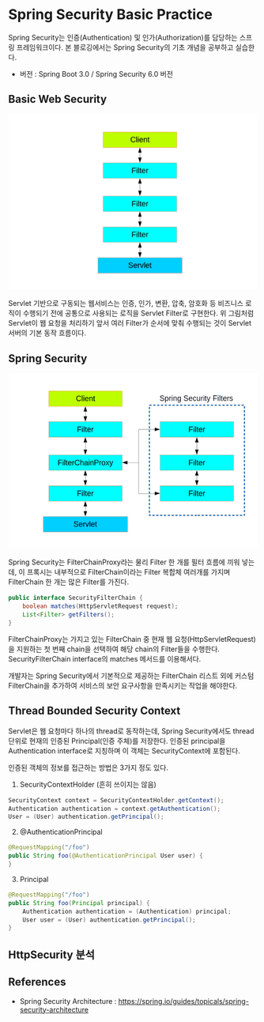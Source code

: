 # Spring Security Basic Practice
Spring Security는 인증(Authentication) 및 인가(Authorization)를 담당하는 스프링 프레임워크이다. 본 블로깅에서는 Spring Security의 기초 개념을 공부하고 실습한다.
* 버전 : Spring Boot 3.0 / Spring Security 6.0 버전

## Basic Web Security
![web-security.png](resources/web-security.png)

Servlet 기반으로 구동되는 웹서비스는 인증, 인가, 변환, 압축, 암호화 등 비즈니스 로직이 수행되기 전에 공통으로 사용되는 로직을 Servlet Filter로 구현한다.
위 그림처럼 Servlet이 웹 요청을 처리하기 앞서 여러 Filter가 순서에 맞춰 수행되는 것이 Servlet 서버의 기본 동작 흐름이다.

## Spring Security
![filter-chain-proxy.png](resources/filter-chain-proxy.png)

Spring Security는 FilterChainProxy라는 물리 Filter 한 개를 필터 흐름에 끼워 넣는데, 이 프록시는 내부적으로 FilterChain이라는 Filter 복합체 여러개를 가지며 FilterChain 한 개는 많은 Filter를 가진다.  

```java
public interface SecurityFilterChain {
    boolean matches(HttpServletRequest request);
    List<Filter> getFilters();
}
```
FilterChainProxy는 가지고 있는 FilterChain 중 현재 웹 요청(HttpServletRequest)을 지원하는 첫 번째 chain을 선택하여 해당 chain의 Filter들을 수행한다. SecurityFilterChain interface의 matches 메서드를 이용해서다. 

개발자는 Spring Security에서 기본적으로 제공하는 FilterChain 리스트 외에 커스텀 FilterChain을 추가하여 서비스의 보안 요구사항을 만족시키는 작업을 해야한다.

## Thread Bounded Security Context
Servlet은 웹 요청마다 하나의 thread로 동작하는데, Spring Security에서도 thread 단위로 현재의 인증된 Principal(인증 주체)를 저장한다.
인증된 principal을 Authentication interface로 지칭하며 이 객체는 SecurityContext에 포함된다.

인증된 객체의 정보를 접근하는 방법은 3가지 정도 있다. 

1. SecurityContextHolder (흔히 쓰이지는 않음)
```java
SecurityContext context = SecurityContextHolder.getContext();
Authentication authentication = context.getAuthentication();
User = (User) authentication.getPrincipal();
```
2. @AuthenticationPrincipal
```java
@RequestMapping("/foo")
public String foo(@AuthenticationPrincipal User user) {
}
```
3. Principal
```java
@RequestMapping("/foo")
public String foo(Principal principal) {
    Authentication authentication = (Authentication) principal;
    User user = (User) authentication.getPrincipal();
}
```

## HttpSecurity 분석

## References
* Spring Security Architecture : https://spring.io/guides/topicals/spring-security-architecture

